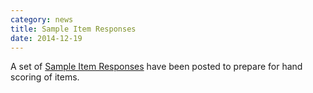 ```yaml
---
category: news
title: Sample Item Responses
date: 2014-12-19
---
```

A set of [Sample Item Responses](http://www.smarterapp.org/specs/ItemResponseSamples.html) have been posted to prepare for hand scoring of items.